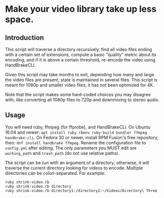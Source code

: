 Make your video library take up less space.
===========================================

Introduction
------------

This script will traverse a directory recursively, find all video files ending with a certain set of extensions, compute a basic "quality" metric about its encoding, and if it is above a certain threshold, re-encode the video using HandBrakeCLI.

Given this script may take months to exit, depending how many and large the video files are present, state is maintained in several files. This script is meant for 1080p and smaller video files; it has not been optimized for 4K.

Note that the script makes some hard-coded choices you may disagree with, like converting all 1080p files to 720p and downmixing to stereo audio.

Usage
-----

You will need ruby, ffmpeg (for ffprobe), and HandBrakeCLI. On Ubuntu 16.04 and newer: `apt install ruby rbenv ruby-build bundler ffmpeg handbrake-cli`. On Fedora 30 or newer, install RPM Fusion's free repository, then: `dnf install handbrake ffmpeg`. Rename the configuration file to `config.yml` after editing. The only parameters you MUST edit are `working_path` and `trash_path` (do not use relative paths).

The script can be run with an argument of a directory; otherwise, it will traverse the current directory looking for videos to encode. Multiple directories can be colon-separated. For example:

```
ruby shrink-video.rb
ruby shrink-video.rb directory
ruby shrink-video.rb directory1:/directory2:~/Videos/Directory\ Three
```
